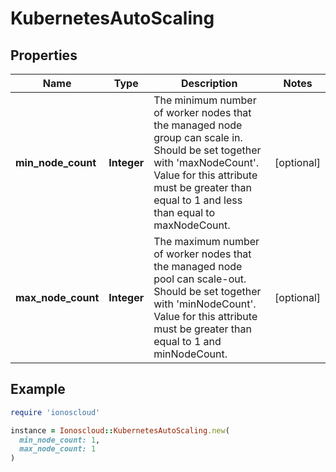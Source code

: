 # KubernetesAutoScaling

## Properties

| Name | Type | Description | Notes |
| ---- | ---- | ----------- | ----- |
| **min_node_count** | **Integer** | The minimum number of worker nodes that the managed node group can scale in. Should be set together with &#39;maxNodeCount&#39;. Value for this attribute must be greater than equal to 1 and less than equal to maxNodeCount. | [optional] |
| **max_node_count** | **Integer** | The maximum number of worker nodes that the managed node pool can scale-out. Should be set together with &#39;minNodeCount&#39;. Value for this attribute must be greater than equal to 1 and minNodeCount. | [optional] |

## Example

```ruby
require 'ionoscloud'

instance = Ionoscloud::KubernetesAutoScaling.new(
  min_node_count: 1,
  max_node_count: 1
)
```

